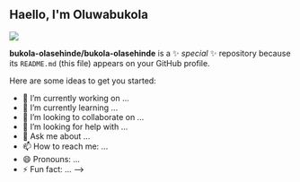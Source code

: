 ## Haello, I'm Oluwabukola
<a href="www.linkedin.com/in/oluwabukola-olasehinde-christiana-4b32a9244"><img src="https://img.shields.io/badge/LinkedIn--blue--?logoColor=blue&labelColor=blue&color=blue" /></a>


**bukola-olasehinde/bukola-olasehinde** is a ✨ _special_ ✨ repository because its `README.md` (this file) appears on your GitHub profile.

Here are some ideas to get you started:

- 🔭 I’m currently working on ...
- 🌱 I’m currently learning ...
- 👯 I’m looking to collaborate on ...
- 🤔 I’m looking for help with ...
- 💬 Ask me about ...
- 📫 How to reach me: ...
- 😄 Pronouns: ...
- ⚡ Fun fact: ...
-->
